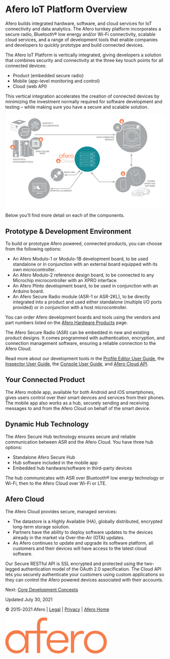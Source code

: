 Afero IoT Platform Overview
===========================

Afero builds integrated hardware, software, and cloud services for IoT connectivity and data analytics. The Afero turnkey platform incorporates a secure radio, Bluetooth® low energy and/or Wi-Fi connectivity, scalable cloud services, and a range of development tools that enable companies and developers to quickly prototype and build connected devices.

The Afero IoT Platform is vertically integrated, giving developers a solution that combines security and connectivity at the three key touch points for all connected devices:

*   Product (embedded secure radio)
*   Mobile (app-level monitoring and control)
*   Cloud (web API)

This vertical integration accelerates the creation of connected devices by minimizing the investment normally required for software development and testing – while making sure you have a secure and scalable solution.

![System Architecture](static/custom/images/Architecture.png)

Below you’ll find more detail on each of the components.

Prototype & Development Environment
-----------------------------------

To build or prototype Afero powered, connected products, you can choose from the following options:

*   An Afero Modulo-1 or Modulo-1B development board, to be used standalone or in conjunction with an external board equipped with its own microcontroller.
*   An Afero Modulo-2 reference design board, to be connected to any Microchip microcontroller with an XPRO interface.
*   An Afero Plinto development board, to be used in conjunction with an Arduino board.
*   An Afero Secure Radio module (ASR-1 or ASR-2KL), to be directly integrated into a product and used either standalone (multiple I/O ports provided) or in conjunction with a host microcontroller.

You can order Afero development boards and tools using the vendors and part numbers listed on the [Afero Hardware Products](Hardware) page.

The Afero Secure Radio (ASR) can be embedded in new and existing product designs. It comes programmed with authentication, encryption, and connection management software, ensuring a reliable connection to the Afero Cloud.

Read more about our development tools in the [Profile Editor User Guide](Projects), the [Inspector User Guide](Inspector), the [Console User Guide](Console), and [Afero Cloud API](CloudAPIs).

Your Connected Product
----------------------

The Afero mobile app, available for both Android and iOS smartphones, gives users control over their smart devices and services from their phones. The mobile app also works as a hub, securely sending and receiving messages to and from the Afero Cloud on behalf of the smart device.

Dynamic Hub Technology
----------------------

The Afero Secure Hub technology ensures secure and reliable communication between ASR and the Afero Cloud. You have three hub options:

*   Standalone Afero Secure Hub
*   Hub software included in the mobile app
*   Embedded hub hardware/software in third-party devices

The hub communicates with ASR over Bluetooth® low energy technology or Wi-Fi, then to the Afero Cloud over Wi-Fi or LTE.

Afero Cloud
-----------

The Afero Cloud provides secure, managed services:

*   The datastore is a Highly Available (HA), globally distributed, encrypted long-term storage solution.
*   Partners have the ability to deploy software updates to the devices already in the market via Over-the-Air (OTA) updates.
*   As Afero continues to update and upgrade its software platform, all customers and their devices will have access to the latest cloud software.

Our Secure RESTful API is SSL encrypted and protected using the two-legged authentication model of the OAuth 2.0 specification. The Cloud API lets you securely authenticate your customers using custom applications so they can control the Afero powered devices associated with their accounts.

Next: [Core Development Concepts](CoreConcepts)

Updated July 30, 2021

  

© 2015-2021 Afero | [Legal](https://www.afero.io/html/home/privacy.html) | [Privacy](https://www.afero.io/html/home/privacy.html#privacy) | [Afero Home](https://www.afero.io)

[![Afero, Inc.](static/aflib/images/afero-logo.svg)](/)